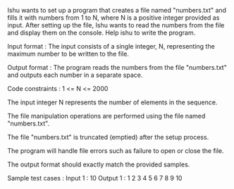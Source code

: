 Ishu wants to set up a program that creates a file named "numbers.txt" and fills it with numbers from 1 to N, where N is a positive integer provided as input. After setting up the file, Ishu wants to read the numbers from the file and display them on the console. Help ishu to write the program.

Input format :
The input consists of a single integer, N, representing the maximum number to be written to the file.

Output format :
The program reads the numbers from the file "numbers.txt" and outputs each number in a separate space.

Code constraints :
1 <= N <= 2000

The input integer N represents the number of elements in the sequence.

The file manipulation operations are performed using the file named "numbers.txt".

The file "numbers.txt" is truncated (emptied) after the setup process.

The program will handle file errors such as failure to open or close the file.

The output format should exactly match the provided samples.

Sample test cases :
Input 1 :
10
Output 1 :
1 2 3 4 5 6 7 8 9 10 
